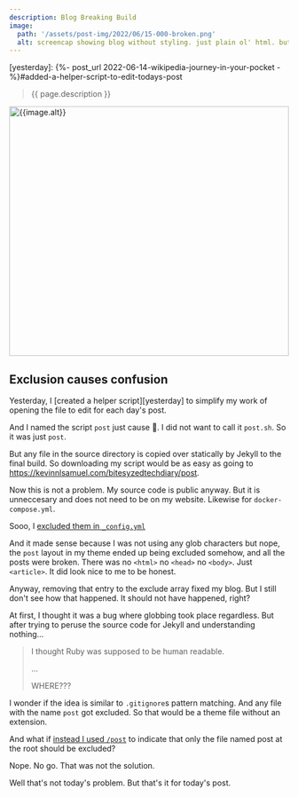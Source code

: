 ```yaml
---
description: Blog Breaking Build
image:
  path: '/assets/post-img/2022/06/15-000-broken.png'
  alt: screencap showing blog without styling. just plain ol' html. but still accessible! wink wink
---
```


[yesterday]: {%- post_url 2022-06-14-wikipedia-journey-in-your-pocket -%}#added-a-helper-script-to-edit-todays-post

> {{ page.description }}

<img
alt="{{image.alt}}"
src="{{- page.image | relative_url -}}"
style="width:100%;height:clamp(315px,465vw,450px);object-fit:scale-down" >

## Exclusion causes confusion

Yesterday, I [created a helper script][yesterday] to simplify
my work of opening the file to edit for each day's post.

And I named the script `post` just cause :shrug:. I did not
want to call it `post.sh`. So it was just `post`.

But any file in the source directory is copied over
statically by Jekyll to the final build. So downloading my
script would be as easy as going to
<https://kevinnlsamuel.com/bitesyzedtechdiary/post>.

Now this is not a problem. My source code is public anyway.
But it is unneccesary and does not need to be on my website.
Likewise for `docker-compose.yml`.

Sooo, I
[excluded them in `_config.yml`](https://github.com/kevinnls/bitesyzedtechdiary/commit/cbeed25dce473f2e98dd6006e6e22510cd7cd781)

And it made sense because I was not using any glob characters
but nope, the `post` layout in my theme ended up being excluded
somehow, and all the posts were broken. There was no `<html>`
no `<head>` no `<body>`. Just `<article>`. It did look nice
to me to be honest.

Anyway, removing that entry to the exclude array fixed my
blog. But I still don't see how that happened. It should not
have happened, right?

At first, I thought it was a bug where globbing took place
regardless. But after trying to peruse the source code for
Jekyll and understanding nothing&hellip;

> I thought Ruby was supposed to be human readable.
>
> &hellip;
>
> WHERE???

I wonder if the idea is similar to `.gitignore`s pattern
matching. And any file with the name `post` got excluded.
So that would be a theme file without an extension.

And what if
[instead I used `/post`](https://github.com/kevinnls/bitesyzedtechdiary/commit/11071a6432c892fc881b17179da540a018b83fde)
to indicate that only the file named post at the root
should be excluded?

Nope. No go. That was not the solution.

Well that's not today's problem.
But that's it for today's post.

